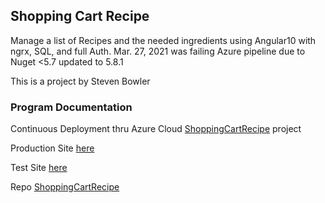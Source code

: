 ## Shopping Cart Recipe

Manage a list of Recipes and the needed ingredients using Angular10 with ngrx, SQL, and full Auth. 
Mar. 27, 2021 was failing Azure pipeline due to Nuget <5.7 updated to 5.8.1

This is a project by Steven Bowler

###  Program Documentation

Continuous Deployment thru Azure Cloud [ShoppingCartRecipe](https://portal.azure.com/#@utrgv.onmicrosoft.com/resource/subscriptions/d7475024-b523-4243-a764-68c42b7b66fb/resourceGroups/ShoppingCartRecipe/providers/Microsoft.Web/sites/ShoppingCartRecipe/vstscd) project

Production Site [here](https://shoppingcartrecipe.azurewebsites.net/shopping-cart)

Test Site [here](https://shoppingcartrecipesb.azurewebsites.net/shopping-cart)

Repo [ShoppingCartRecipe](https://www.github.com/stevenbowler/ShoppingCartRecipe)